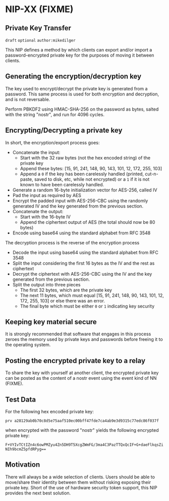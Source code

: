 
NIP-XX (FIXME)
======

Private Key Transfer
--------------------

`draft` `optional` `author:mikedilger`

This NIP defines a method by which clients can export and/or import a password-encrypted private key for the purposes of moving it between clients.

Generating the encryption/decryption key
----------------------------------------

The key used to encrypt/decrypt the private key is generated from a password.
This same process is used for both encryption and decryption, and is not reversable.

Perform PBKDF2 using HMAC-SHA-256 on the password as bytes, salted with the string "nostr", and run for 4096 cycles.

Encrypting/Decrypting a private key
-----------------------------------

In short, the encryption/export process goes:

 - Concatenate the input:
     - Start with the 32 raw bytes (not the hex encoded string) of the private key
     - Append these bytes: [15, 91, 241, 148, 90, 143, 101, 12, 172, 255, 103]
     - Append a `0` if the key has been carelessly handled (printed, cut-n-paste, saved to disk, etc, while not encrypted) or a `1` if it is not known to have been carelessly handled.
 - Generate a random 16-byte initialization vector for AES-256, called IV
 - Pad the input as required by AES
 - Encrypt the padded input with AES-256-CBC using the randomly generated IV and the key generated from the previous section.
 - Concatenate the output:
     - Start with the 16-byte IV
     - Append the ciphertext output of AES (the total should now be 80 bytes)
 - Encode using base64 using the standard alphabet from RFC 3548

The decryption process is the reverse of the encryption process

 - Decode the input using base64 using the standard alphabet from RFC 3548
 - Split the input considering the first 16 bytes as the IV and the rest as ciphertext
 - Decrypt the ciphertext with AES-256-CBC using the IV and the key generated from the previous section.
 - Split the output into three pieces
     - The first 32 bytes, which are the private key
     - The next 11 bytes, which must equal [15, 91, 241, 148, 90, 143, 101, 12, 172, 255, 103] or else there was an error.
     - The final byte which must be either `0` or `1` indicating key security

Keeping key material secure
---------------------------

It is strongly recommended that software that engages in this process zeroes the memory used by private keys and passwords before freeing it to the operating system.

Posting the encrypted private key to a relay
--------------------------------------------

To share the key with yourself at another client, the encrypted private key can be posted as the content of a nostr event using the event kind of NN (FIXME).

Test Data
---------

For the following hex encoded private key:

`prv a28129ab0b70c8d5e75aaf510ec00bff47fde7ca4ab9e3d9315c77edc86f037f`

when encrypted with the password "nostr" yields the following encrypted private key:

`F+VYIvTCtIZn4c6owPMZyu4Zn5DH9T5XcgZWmFG/3ma4C3PazTTQxQcIF+G+daeFlkqsZiNIh9bcmZ5pfdRPyg==`

Motivation
----------

There will always be a wide selection of clients. Users should be able to move/share their identity between them without risking exposing their private key. Short of the use of hardware security token support, this NIP provides the next best solution.
